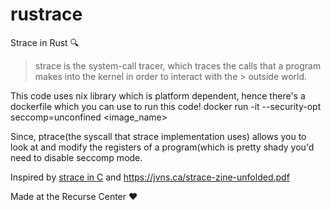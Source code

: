 # rustrace
Strace in Rust :mag:

> strace is the system-call tracer, which traces the calls that a program makes into the kernel in order to interact with the > outside world. 

This code uses nix library which is platform dependent, hence there's a dockerfile which you can use to run this code!
docker run -it --security-opt seccomp=unconfined <image_name>

Since, ptrace(the syscall that strace implementation uses) allows you to look at and modify the registers of a program(which is pretty shady you'd need to disable seccomp mode.

Inspired by [strace in C](https://blog.nelhage.com/2010/08/write-yourself-an-strace-in-70-lines-of-code/) and https://jvns.ca/strace-zine-unfolded.pdf

Made at the Recurse Center :heart:
